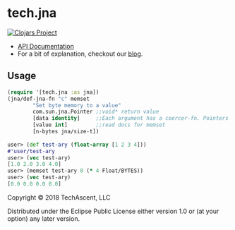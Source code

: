 # tech.jna

[![Clojars Project](https://img.shields.io/clojars/v/techascent/tech.jna.svg)](https://clojars.org/techascent/tech.jna)


* [API Documentation](https://techascent.github.io/tech.jna/)
* For a bit of explanation, checkout our [blog](http://techascent.com/blog/jna-simplifies-your-life.html).



## Usage

```clojure
(require '[tech.jna :as jna])
(jna/def-jna-fn "c" memset
        "Set byte memory to a value"
        com.sun.jna.Pointer ;;void* return value
        [data identity]     ;;Each argument has a coercer-fn. Pointers can be lots of types.
        [value int]         ;;read docs for memset
        [n-bytes jna/size-t])
        
user> (def test-ary (float-array [1 2 3 4]))
#'user/test-ary
user> (vec test-ary)
[1.0 2.0 3.0 4.0]
user> (memset test-ary 0 (* 4 Float/BYTES))
user> (vec test-ary)
[0.0 0.0 0.0 0.0]
```

Copyright © 2018 TechAscent, LLC

Distributed under the Eclipse Public License either version 1.0 or (at
your option) any later version.
